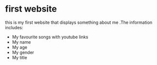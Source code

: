 # first website 

this is my first website that displays something about me .The information includes:

- My favourite songs with youtube links
- My name 
- My age
- My gender
- My title

